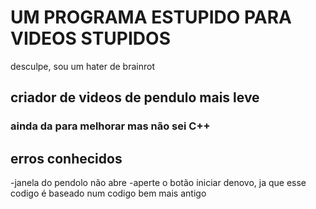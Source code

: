 # UM PROGRAMA ESTUPIDO PARA VIDEOS STUPIDOS
desculpe, sou um hater de brainrot

## criador de videos de pendulo mais leve
### ainda da para melhorar mas não sei C++

## erros conhecidos
-janela do pendolo não abre
-aperte o botão iniciar denovo, ja que esse codigo é baseado num codigo bem mais antigo